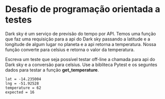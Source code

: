 # Desafio de programação orientada a testes

Dark sky é um serviço de previsão do tempo por API. Temos uma função que faz uma requisição para a api
do Dark sky passando a latitude e a longitude de algum lugar no planeta e a api retorna a temperatura. Nossa função
converte para celsius e retorna o valor da temperatura.


Escreva um teste que seja possível testar off-line a chamada para api do Dark sky e a conversão para celsius.
Use a bibliteca Pytest e os seguntes dados para testar a função **get_temperature**.

    lat = -14.235004
    lng = -51.92528
    temperature = 62
    expected = 16
